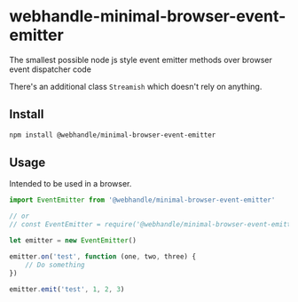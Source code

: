 # webhandle-minimal-browser-event-emitter

The smallest possible node js style event emitter methods over browser event dispatcher code

There's an additional class `Streamish` which doesn't rely on anything.


## Install 

```bash
npm install @webhandle/minimal-browser-event-emitter
```

## Usage

Intended to be used in a browser.


```js
import EventEmitter from '@webhandle/minimal-browser-event-emitter'

// or
// const EventEmitter = require('@webhandle/minimal-browser-event-emitter').default

let emitter = new EventEmitter()

emitter.on('test', function (one, two, three) {
	// Do something
})

emitter.emit('test', 1, 2, 3)
```